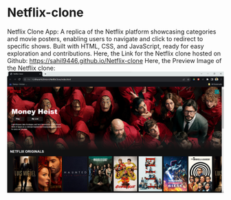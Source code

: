 # Netflix-clone
Netflix Clone App: A replica of the Netflix platform showcasing categories and movie posters, enabling users to navigate and click to redirect to specific shows. Built with HTML, CSS, and JavaScript, ready for easy exploration and contributions.
Here, the Link for the Netflix clone hosted on Github: https://sahil9446.github.io/Netflix-clone
Here, the Preview Image of the Netflix clone:
![Preview Image](Netflixclonepreview.png)

